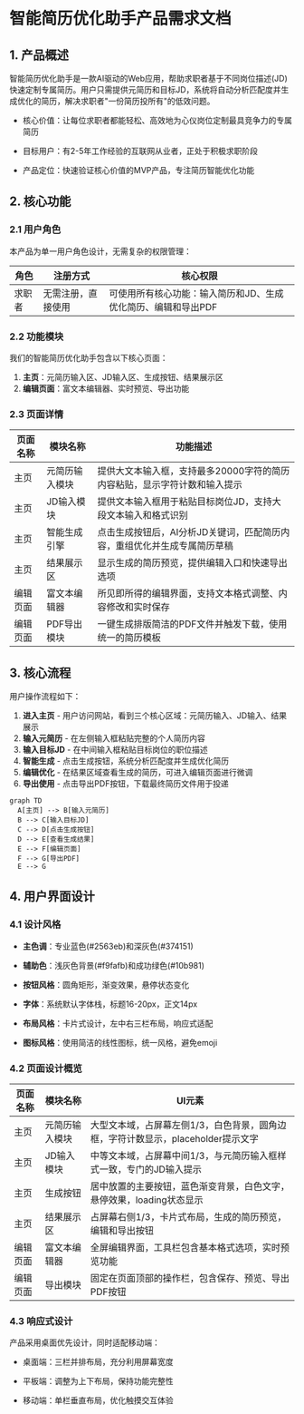 # 智能简历优化助手产品需求文档

## 1. 产品概述

智能简历优化助手是一款AI驱动的Web应用，帮助求职者基于不同岗位描述(JD)快速定制专属简历。用户只需提供元简历和目标JD，系统将自动分析匹配度并生成优化的简历，解决求职者"一份简历投所有"的低效问题。

* 核心价值：让每位求职者都能轻松、高效地为心仪岗位定制最具竞争力的专属简历

* 目标用户：有2-5年工作经验的互联网从业者，正处于积极求职阶段

* 产品定位：快速验证核心价值的MVP产品，专注简历智能优化功能

## 2. 核心功能

### 2.1 用户角色

本产品为单一用户角色设计，无需复杂的权限管理：

| 角色  | 注册方式      | 核心权限                              |
| --- | --------- | --------------------------------- |
| 求职者 | 无需注册，直接使用 | 可使用所有核心功能：输入简历和JD、生成优化简历、编辑和导出PDF |

### 2.2 功能模块

我们的智能简历优化助手包含以下核心页面：

1. **主页**：元简历输入区、JD输入区、生成按钮、结果展示区
2. **编辑页面**：富文本编辑器、实时预览、导出功能

### 2.3 页面详情

| 页面名称 | 模块名称    | 功能描述                                    |
| ---- | ------- | --------------------------------------- |
| 主页   | 元简历输入模块 | 提供大文本输入框，支持最多20000字符的简历内容粘贴，显示字符计数和输入提示 |
| 主页   | JD输入模块  | 提供文本输入框用于粘贴目标岗位JD，支持大段文本输入和格式识别         |
| 主页   | 智能生成引擎  | 点击生成按钮后，AI分析JD关键词，匹配简历内容，重组优化并生成专属简历草稿  |
| 主页   | 结果展示区   | 显示生成的简历预览，提供编辑入口和快速导出选项                 |
| 编辑页面 | 富文本编辑器  | 所见即所得的编辑界面，支持文本格式调整、内容修改和实时保存           |
| 编辑页面 | PDF导出模块 | 一键生成排版简洁的PDF文件并触发下载，使用统一的简历模板           |

## 3. 核心流程

用户操作流程如下：

1. **进入主页** - 用户访问网站，看到三个核心区域：元简历输入、JD输入、结果展示
2. **输入元简历** - 在左侧输入框粘贴完整的个人简历内容
3. **输入目标JD** - 在中间输入框粘贴目标岗位的职位描述
4. **智能生成** - 点击生成按钮，系统分析匹配度并生成优化简历
5. **编辑优化** - 在结果区域查看生成的简历，可进入编辑页面进行微调
6. **导出使用** - 点击导出PDF按钮，下载最终简历文件用于投递

```mermaid
graph TD
  A[主页] --> B[输入元简历]
  B --> C[输入目标JD]
  C --> D[点击生成按钮]
  D --> E[查看生成结果]
  E --> F[编辑页面]
  F --> G[导出PDF]
  E --> G
```

## 4. 用户界面设计

### 4.1 设计风格

* **主色调**：专业蓝色(#2563eb)和深灰色(#374151)

* **辅助色**：浅灰色背景(#f9fafb)和成功绿色(#10b981)

* **按钮风格**：圆角矩形，渐变效果，悬停状态变化

* **字体**：系统默认字体栈，标题16-20px，正文14px

* **布局风格**：卡片式设计，左中右三栏布局，响应式适配

* **图标风格**：使用简洁的线性图标，统一风格，避免emoji

### 4.2 页面设计概览

| 页面名称 | 模块名称    | UI元素                                            |
| ---- | ------- | ----------------------------------------------- |
| 主页   | 元简历输入模块 | 大型文本域，占屏幕左侧1/3，白色背景，圆角边框，字符计数显示，placeholder提示文字 |
| 主页   | JD输入模块  | 中等文本域，占屏幕中间1/3，与元简历输入框样式一致，专门的JD输入提示            |
| 主页   | 生成按钮    | 居中放置的主要按钮，蓝色渐变背景，白色文字，悬停效果，loading状态显示          |
| 主页   | 结果展示区   | 占屏幕右侧1/3，卡片式布局，生成的简历预览，编辑和导出按钮                  |
| 编辑页面 | 富文本编辑器  | 全屏编辑界面，工具栏包含基本格式选项，实时预览功能                       |
| 编辑页面 | 导出模块    | 固定在页面顶部的操作栏，包含保存、预览、导出PDF按钮                     |

### 4.3 响应式设计

产品采用桌面优先设计，同时适配移动端：

* 桌面端：三栏并排布局，充分利用屏幕宽度

* 平板端：调整为上下布局，保持功能完整性

* 移动端：单栏垂直布局，优化触摸交互体验

